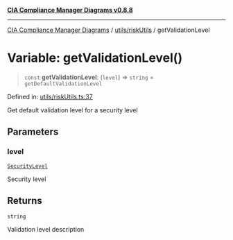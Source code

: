 [**CIA Compliance Manager Diagrams v0.8.8**](../../../README.md)

***

[CIA Compliance Manager Diagrams](../../../modules.md) / [utils/riskUtils](../README.md) / getValidationLevel

# Variable: getValidationLevel()

> `const` **getValidationLevel**: (`level`) => `string` = `getDefaultValidationLevel`

Defined in: [utils/riskUtils.ts:37](https://github.com/Hack23/cia-compliance-manager/blob/283c1f3ddf6c7084b20c21176cda3bc5166ffcb9/src/utils/riskUtils.ts#L37)

Get default validation level for a security level

## Parameters

### level

[`SecurityLevel`](../../../types/cia/type-aliases/SecurityLevel.md)

Security level

## Returns

`string`

Validation level description
